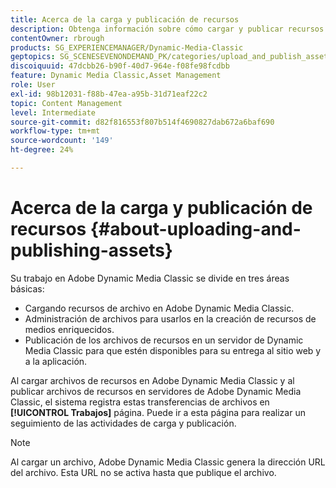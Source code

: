 ```yaml
---
title: Acerca de la carga y publicación de recursos
description: Obtenga información sobre cómo cargar y publicar recursos en Adobe Dynamic Media Classic.
contentOwner: rbrough
products: SG_EXPERIENCEMANAGER/Dynamic-Media-Classic
geptopics: SG_SCENESEVENONDEMAND_PK/categories/upload_and_publish_assets
discoiquuid: 47dcbb26-b90f-40d7-964e-f08fe98fcdbb
feature: Dynamic Media Classic,Asset Management
role: User
exl-id: 98b12031-f88b-47ea-a95b-31d71eaf22c2
topic: Content Management
level: Intermediate
source-git-commit: d82f816553f807b514f4690827dab672a6baf690
workflow-type: tm+mt
source-wordcount: '149'
ht-degree: 24%

---
```


# Acerca de la carga y publicación de recursos {#about-uploading-and-publishing-assets}

Su trabajo en Adobe Dynamic Media Classic se divide en tres áreas básicas:

* Cargando recursos de archivo en Adobe Dynamic Media Classic.
* Administración de archivos para usarlos en la creación de recursos de medios enriquecidos.
* Publicación de los archivos de recursos en un servidor de Dynamic Media Classic para que estén disponibles para su entrega al sitio web y a la aplicación.

Al cargar archivos de recursos en Adobe Dynamic Media Classic y al publicar archivos de recursos en servidores de Adobe Dynamic Media Classic, el sistema registra estas transferencias de archivos en **[!UICONTROL Trabajos]** página. Puede ir a esta página para realizar un seguimiento de las actividades de carga y publicación.

>[!NOTE]
>
>Al cargar un archivo, Adobe Dynamic Media Classic genera la dirección URL del archivo. Esta URL no se activa hasta que publique el archivo.

<!-- >[!NOTE]
>
>A new Instant Publish feature was made available shortly after the release of Adobe Dynamic Media Classic 6.0. This feature, which publishes assets immediately with one step, is being rolled out gradually, replacing the **[!UICONTROL Mark for Publish]** functionality. Some users will continue to see the current interface and functionality for a while, until they are included in the rollout. In addition, some assets will continue to use the “Mark for Publish” process for a while after the rollout. -->
